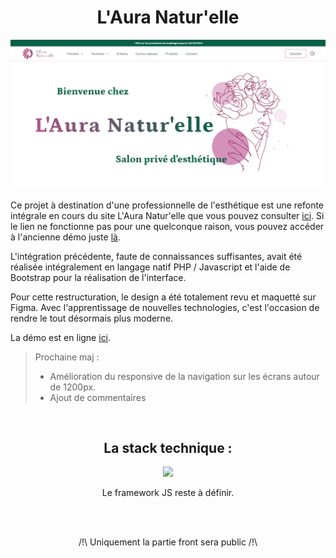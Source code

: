 <h1 align="center">L'Aura Natur'elle</h1>


![preview img](/preview.png)


Ce projet à destination d'une professionnelle de l'esthétique est une refonte intégrale en cours du site L'Aura Natur'elle que vous pouvez consulter [ici](https://laura-naturelle.000webhostapp.com/accueil). Si le lien ne fonctionne pas pour une quelconque raison, vous pouvez accéder à l'ancienne démo juste [là](https://xenophee.github.io/laura-naturelle--demo_old/).


L'intégration précédente, faute de connaissances suffisantes, avait été réalisée intégralement en langage natif PHP / Javascript et l'aide de Bootstrap pour la réalisation de l'interface.


Pour cette restructuration, le design a été totalement revu et maquetté sur Figma. Avec l'apprentissage de nouvelles technologies, c'est l'occasion de rendre le tout désormais plus moderne.

La démo est en ligne [ici](https://laura-naturelle-demo.vercel.app).


> Prochaine maj : 
> - Amélioration du responsive de la navigation sur les écrans autour de 1200px.
> - Ajout de commentaires


<br>
<h2 align="center">La stack technique :</h2>
<p align="center">
  <a href="https://vitejs.dev" target="_blank" rel="noopener noreferrer">
    <img src="https://skillicons.dev/icons?i=tailwind,symfony,mysql">
  </a>
</p>

<p align="center">Le framework JS reste à définir.</p>

<br>
<br>
<p align="center">/!\ Uniquement la partie front sera public /!\</p>
